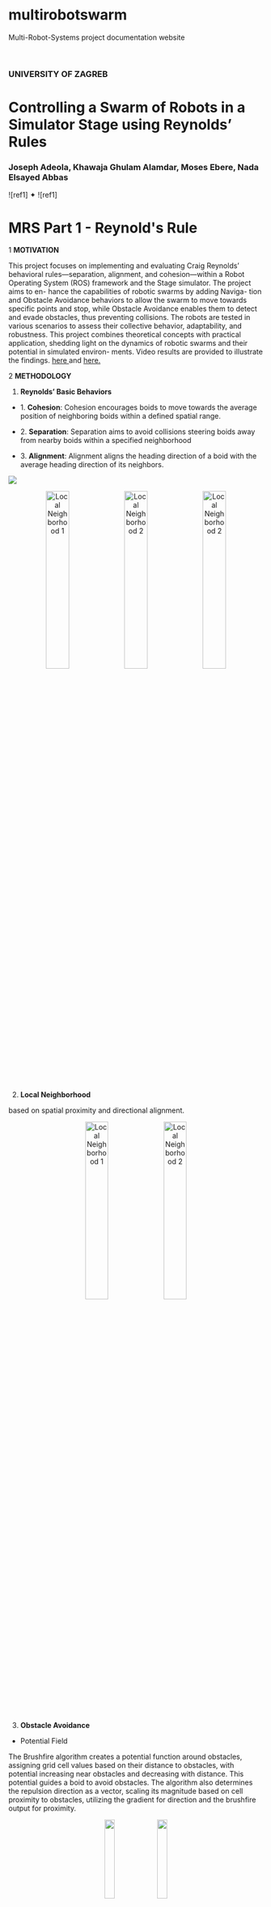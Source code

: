 # multirobotswarm
Multi-Robot-Systems project documentation website


﻿
### UNIVERSITY OF ZAGREB 

# Controlling a Swarm of Robots in a Simulator Stage using Reynolds’ Rules

### Joseph Adeola, Khawaja Ghulam Alamdar, Moses Ebere, Nada Elsayed Abbas

![ref1] ✦ ![ref1]

# MRS Part 1 - Reynold's Rule

1  **MOTIVATION**

This project focuses on implementing and evaluating Craig Reynolds’ behavioral rules—separation, alignment, and cohesion—within a Robot Operating System (ROS) framework and the Stage simulator. The project aims to en- hance the capabilities of robotic swarms by adding Naviga- tion and Obstacle Avoidance behaviors to allow the swarm to move towards specific points and stop, while Obstacle Avoidance enables them to detect and evade obstacles, thus preventing collisions. The robots are tested in various scenarios to assess their collective behavior, adaptability, and robustness. This project combines theoretical concepts with practical application, shedding light on the dynamics of robotic swarms and their potential in simulated environ- ments. Video results are provided to illustrate the findings. [here ](https://www.youtube.com/playlist?list=PLEhDw-EN_WqGiUwWmusO_4fW-CWt7HmLE)and [here.](https://www.youtube.com/playlist?list=PL_eKUkXsvo0Y0a8hcg0ggh9Zck--EYpBf)


2  **METHODOLOGY**

1. **Reynolds’ Basic Behaviors**

- 1\. **Cohesion**: Cohesion encourages boids to move towards the average position of neighboring boids within a defined spatial range.  
     
- 2\. **Separation**: Separation aims to avoid collisions steering boids away from nearby boids within a specified neighborhood

- 3\. **Alignment**: Alignment aligns the heading direction of a boid with the average heading direction of its neighbors.

![](media/rr.png)

<p align="center">
  <img src="media/c.gif" alt="Local Neighborhood 1" width="30%" />
  <img src="media/s.gif" alt="Local Neighborhood 2" width="30%" />
<img src="media/a.gif" alt="Local Neighborhood 2" width="30%" />
</p>

2. **Local Neighborhood**

based on spatial proximity and directional alignment. 

<p align="center">
  <img src="media/local_neighborhood_1 .png" alt="Local Neighborhood 1" width="30%" />
  <img src="media/local_neighborhood_2 .png" alt="Local Neighborhood 2" width="30%" />
</p>


3. **Obstacle Avoidance**
- Potential Field

The Brushfire algorithm creates a potential function around obstacles, assigning grid cell values based on their distance to obstacles, with potential increasing near obstacles and decreasing with distance. This potential guides a boid to avoid obstacles. The algorithm also determines the repulsion direction as a vector, scaling its magnitude based on cell proximity to obstacles, utilizing the gradient for direction and the brushfire output for proximity.

<p align="center">
  <img src="media/Aspose.Words.21244df6-5796-461f-999f-5417707d4d33.008.png" alt="" width="20%" />
  <img src="media/Aspose.Words.21244df6-5796-461f-999f-5417707d4d33.009.png" alt="" width="20%" />
</p>

- Steer to Avoid
The steer-to-avoid method adjusts an object's orientation to navigate around obstacles, exploring paths by incrementally changing orientation left and right, and assessing path validity. If a clear path is found, the orientation updates to follow it, repeating until a viable path is found or limits are reached. This method checks the entire path, not just the look-ahead point, to account for multiple force interferences and situations where the look-ahead point is outside map boundaries.


<p align="center">
  <img src="media/steer_to_avoid.png" alt="" width="20%" />
  <img src="media/corners.png" alt="" width="20%" />
</p>




4. **Arrival**

The Arrival behavior, similar to Seek, directs the flock towards a target but incorporates slowing down as it nears the goal, ultimately stopping at the target location. This deceleration begins when entering a predefined slowing distance, with speed reducing from maximum to zero inside this radius. The process uses the hyperbolic tangent function (tanh) for smooth deceleration, ensuring the flock smoothly stops at the goal, with steering force also decreasing to zero as the target is approached.

![](media/arrival.png)

In our method, we conceptualize the goal as a circular area, centered at a designated point on the map, with a radius equal to the desired minimum separation distance. This circle serves as the target area for the flock. To effectively guide the flock, certain boids are selected as leaders. These leaders utilize the arrival steering force to steer the rest of the flock towards the goal, while the flock adheres to basic behavioral rules of separation, alignment, and cohesion. Leadership is assigned through the generation of several subgoals, corresponding to the number of desired leaders. These subgoals are equidistant points on the circumference of the target circle, spaced apart by a distance equal to the radius of the circle. This spacing aligns with the minimum desired separation distance between the boids.

We designed two methods for assigning leadership:

1) **Nearest Neighbors (NN):** Initially, the nearest boid to each subgoal is appointed as a leader. As the flock moves toward the goal and the formation changes, the leader for each subgoal is updated to be the closest boid.
1) **Convex Hull Method:** This approach considers only boids on the flock’s periphery, with clear vision, as potential leaders. After identifying all boundary boids, those nearest to the subgoals are selected as leaders. Leadership is dynamically adjusted as the flock advances.

A boid is considered to have reached its destination once it enters the target area or reaches its boundary. This marks the completion of the arrival process as per our algorithm.


<p align="center">
  <img src="media/dynamic_leader_1.png"alt="" width="20%" />
  <img src="media/dynamic_leader_2.png"alt="" width="20%"  />
   <img src="media/hull.png"alt="" width="20%" />
</p>

1) Nearest Neighbours
2) Dynamic Leader Selection
3) Convex Hull

6. **Prioritized Acceleration Allocation**

Prioritized acceleration allocation uses a hierarchy to assign accelerations to behaviors based on their importance, adjusting for scenario changes. Acceleration is given according to a priority list, stopping when reaching the boid's maximum limit—if exceeded, the last behavior's allocation is reduced. This system prioritizes critical behaviors, like obstacle avoidance, over less critical ones, such as flock cohesion.

![](media/prioritized_acceleration.png)
 



3  **RESULTS AND DISCUSSION**

1. **Preliminary Behaviors and Navigation**

Within the context of this simulation project, the developed algorithms were sufficiently tested in 6 map environments. These tests were run with different behavior combinations and parameter settings to ascertain the performance of algorithms. In this subsection, we examine some simulation results.

 

|<a name="_page4_x48.00_y337.60"></a>**Run**|**Alignment**|**Cohesion**|**Separation**|
| - | - | - | - |
|a|✓|×|×|
|b|×|✓|×|
|c|×|×|✓|

TABLE 1: Simulation with Isolated Behaviors (for fig. 14)

The basic behaviors of separation, alignment, and cohesion were tested individually in a "map with a frame." The tests showed that separation and cohesion work in opposing directions, with separation moving a boid away from its neighbors, while cohesion could lead to collisions if it acts alone. Alignment focuses on maintaining the same velocity as neighboring boids. When combined, these behaviors lead to a formation that balances the influences of each behavior, ensuring the boids converge into a coherent group.


<p align="center">
  <img src="media/Aspose.Words.21244df6-5796-461f-999f-5417707d4d33.024.png"/>
  <img src="media/Aspose.Words.21244df6-5796-461f-999f-5417707d4d33.025.png" />
   <img src="media/Aspose.Words.21244df6-5796-461f-999f-5417707d4d33.026.png"/>
</p>


Fig. 14: Testing Basic Behaviors in an Empty Map. (cont.) Boids are shown with blue dots and perceptive fields of view with transparent green circles.

<p align="center">
  <img src="media/Aspose.Words.21244df6-5796-461f-999f-5417707d4d33.027.png"/>
  <img src="media/Aspose.Words.21244df6-5796-461f-999f-5417707d4d33.028.png" />
   <img src="media/Aspose.Words.21244df6-5796-461f-999f-5417707d4d33.029.png"/>
</p>



2) Local Migratory Urge Convergence


Under a local migratory urge, the leading boids will reach and stop at the goal while the followers will aggregate around the leaders. When all boids are equally influenced by the goal, they all compete to converge as close to the goal as possible. See figure 
<p align="center">
   <img src="media/Aspose.Words.21244df6-5796-461f-999f-5417707d4d33.029.png"/>
</p>


2. **Comparative Analysis**
1. Potential field vs Steer-To-avoid

The two approaches considered for obstacle avoidance ex- hibit differing levels of effectiveness. Although the potential field method offers the advantage of low computational complexity, it is only because it is computed once assuming the map is known. For a real robot, the potential field is locally computed making it computationally expensive online. Adding to this, the potential field falls short in overall performance compared to the steer-to-avoid strategy. This discrepancy primarily arises from inherent corner cases that can emerge with a repulsive field.

The figures illustrate the trajectory of a boid in a specific start-goal configuration within linear and circular environments, respectively. In both scenarios, steer-to-avoid adeptly guides the boid around the obstacle. However, the potential field method requires closer scrutiny.

<p align="center">
  <img src="media/Steer_to_avoid_results_1.png"/>
  <img src="media/ASteer_to_avoid_results_2.png" />
    <img src="media/Steer_to_avoid_results_3.png" />

</p>

1) Steer to Avoid

<p align="center">
  <img src="media/potfeild_1.png"/>
  <img src="media/potfeild_2.png" />
</p>

2) Potential Field

In the potential field approach, a boid experiences a repulsive force from an obstacle that acts against the attractive force towards a goal. This interaction can lead to two outcomes: if the attractive force is stronger, the boid oscillates near the obstacle's boundary due to being repelled and then re-attracted. If the repulsive force is weaker, the boid slows down and may collide with the obstacle. In cases where the goal is beyond the map's border, the boid can avoid collisions using the steer-to-avoid method, effectively navigating along walls. The steer-to-avoid method, which guides the boid alongside obstacles rather than just repelling it, is identified as the superior obstacle avoidance algorithm due to its effectiveness in preventing collisions and handling boundary scenarios.


2. Weighted Acceleration vs. Prioritized Acceleration Accumulation

The weighted average method combines accelerations from various behaviors into a single force, which is simple but can lead to conflicts where forces cancel each other out. The prioritized acceleration accumulation (PAA) method addresses this by ranking acceleration requests by importance, allowing critical responses to prevail without interference from lesser forces. While scalable and better for analysis, PAA's drawback is its context-specific prioritization and the challenge of reallocating priorities in complex environments. The effectiveness of PAA can be seen in the report's accompanying videos.

3. **Multi-goal Aggregation**

The multi-goal arrival strategy guides the flock through multiple predetermined goals sequentially, transitioning to the next goal when a specificpercentage of the flockreaches the current one. This adjustable percentage ensures orderly movement across the map, with the flock’s trajectory illus- trated as it moves between goals.


<p align="center">
   <img src="media/Aspose.Words.21244df6-5796-461f-999f-5417707d4d33.036.png"/>
   <img src="media/Aspose.Words.21244df6-5796-461f-999f-5417707d4d33.037.png" />
   <img src="media/Aspose.Words.21244df6-5796-461f-999f-5417707d4d33.038.png" />
   <img src="media/Aspose.Words.21244df6-5796-461f-999f-5417707d4d33.039.png" />
   <img src="media/Aspose.Words.21244df6-5796-461f-999f-5417707d4d33.040.png" />
</p>

1) Migration to the First Goal
2) Aggregation at the First Goal
3) Arrival at the Second Goal
4) Migration to the Third Goal
5) Aggregation at the Third Goal 


4. **Parameters Tuning**

1. **Effect of Angle Incremental of Steer-to-avoid**
   - In environments with long, straight obstacles, larger angle increments (e.g., 25 degrees) facilitate rapid turning and effective avoidance, while smaller increments enable smoother navigation in cluttered spaces with small obstacles, resembling birds' agile movements.

2. **Effect of Local Neighborhood’s Field of View**
   - Adjusting the FoV angle to less than 360° biases boid interactions towards the front, simulating birds’ limited vision. This modification influences flock cohesion, where a 360° FoV leads to circular or elliptical movements, and a narrower FoV results in more streamlined, bird-like flocking behavior.

3. **Parameter Tuning for Combined Behaviors in Different Map Environments**
   - Tuning for boid behaviors prioritizes obstacle avoidance, separation, alignment, and cohesion to enhance flock cohesion in varied environments. Obstacle avoidance is emphasized for smooth flocking, with separation next to prevent collisions. Alignment weight is reduced to facilitate maneuvering around obstacles, particularly in crowded or complex spaces. Arrival behavior is least prioritized to prevent conflicts with obstacle avoidance, with priorities informed by extensive testing across different environments.


<p align="center">
  <img src="media/Aspose.Words.21244df6-5796-461f-999f-5417707d4d33.041.png"/>
  <img src="media/Aspose.Words.21244df6-5796-461f-999f-5417707d4d33.042.png" />
</p>

1) 360° FoV
2) 135° FoV

## some more results:

<p align="center">
  <img src="1.gif"/>
  <img src="2.gif" />
    <img src="3.gif"/>
  <img src="4.gif" />
</p>

|**Fig.**|walign|wcohere|wseparate|wsteer|warrive|**Priority**|
| - | - | - | - | - | - | - |
|[23a](#_page9_x48.00_y47.67)|0\.1|0\.2|0\.2|0\.85|0\.0|St>S>A>C|
|[23b](#_page9_x48.00_y47.67)|0\.0|0\.35|0\.2|0\.85|0\.1|Ar>St>S>A>C|
|[23c](#_page9_x48.00_y47.67)|0\.1|0\.2|0\.2|0\.85|0\.0|St>S>A>C|
|[23d](#_page9_x48.00_y47.67)|0\.1|0\.35|0\.2|0\.85|0\.1|Ar>St>S>A>C|
|[23e](#_page9_x48.00_y47.67)|0\.1|0\.2|0\.2|0\.85|0\.0|St>S>A>C|
|[23f](#_page9_x48.00_y47.67)|0\.0|0\.25|0\.2|0\.85|0\.1|Ar>St>S>A>C|

TABLE 2: Simulation with Combined Behaviors (for fig.23). Key: St - Steer-to-avoid; S - Separation; Ar - Arrival; A - Alignment; C - Cohesion.

|        | Figure (a) | Figure (c) | Figure (e) |
|--------|------------|------------|------------|
| Image  | <img src="media/a_roam.png" width="200"> | <img src="media/b_roam.png" width="200"> | <img src="media/c_roam.png" width="200"> |
| Description | 20 Boids Flocking with Obstacle Avoidance: Requires precisely tuned parameters for fluid movements in corners for larger flocks. | 10 Boids Flocking with Obstacle Avoidance: Successful in avoiding obstacles of various shapes and sizes, capable of bifurcation and convergence. | 10 Boids Flocking with Obstacle Avoidance: Boids approach a corner from two directions due to bifurcation and subsequent convergence. |

|        | Figure (b) | Figure (d) | Figure (f) |
|--------|------------|------------|------------|
| Image  | <img src="media/b_mig.png" width="200"> | <img src="media/c_mig.png" width="200"> | <img src="media/d_mig.png" width="200"> |
| Description | 10 Boids Migrate to a Set Goal while Avoiding Obstacles: Arrival at the set goal is always guaranteed with obstacles not being long stretches of walls. | 10 Boids Migrate to a Set Goal while Avoiding Obstacles: The arrival vector's effect is evident in the boids' trajectory towards the goal. | 10 Boids Migrate to a Set Goal while Avoiding Obstacles: In a hard maze map, boids flock within specific areas due to strong wall forces and the goal on the other side, indicating challenges in maze-like environments. |

# Implementation & Code

## recent changes made by nada :
- state_tf - the transform function file 
- boid2 - Boid_testing_visualization
- all visualization file are inside visualization_files folder inside src
- results folder to add the figures & plots 

## Dependencies:

All dependencies can be installed by:

**Note: Do not do this now!**

```
pip install -r requirements.txt
```

## How to Run

1. Launch the simulator

2. Launch the reynold's algorithm

```
roslaunch mrs-r1 part1.launch
```

## Code Structure:

- ROS script: src/reynolds.py

    Main ros script to:
    - subcribe to all the boids
    - creates all boids
    - updates their states with callbacks
    - calls the update of each boid with a set frequency (run function) **TODO**
    - publishes command velocities to each boid **TODO**

- Boid algorithm: src/utils/Boid.py

    Boid class to do all the processing:
    - state defined as [x,y,theta,v_x,v_y,w]
    - getter functions to extract the states and get what you want
    - **TODO**: algorithmic implementations

- Utility functions: src/utils/utils.py
    
    Helper functions

![](media/system_arc.png)

## Tunable parameters

- n_boids: Number of boids. Must be consistent with the number of boids in the simulator.
- w_a: Weight for alignment behaviour.
- w_c: Weight for cohesion behaviour.
- w_s: Weight for seperation behaviour.
- local_r: Radius of perceptive field of a boid. Defines the range of the local neighborhood.
- local_theta: Range of perceptive field of a boid. Defines the field of view of the local neighborhood.

Parameters can be modified in the params.yaml file.

<!-- <img src="media/set4_vis/d1.png" alt="testing" height="400" width="400"> -->

## dev notes

- You can use get_{functions} to directly extract parts of state from the state vector for simplicity
- Two simulation modes: 
    - **Matplotlib**: The boids are visualized in a matplotlib window. This is useful for debugging and testing. See the `animation_test.py` script for an example.
    - **P5**: The boids are visualized in the P5 simulator. This is the actual simulation mode. See the `p5_test.py` script for an example. This script is a good starting point for testing your code. You can use it to test your code before integrating it with the ROS script.
- You can use the 'separation_visualization.py' script to visualize the separation behaviour. 

